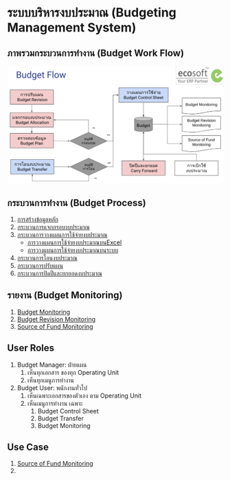 # ระบบบริหารงบประมาณ (Budgeting Management System)

## ภาพรวมกระบวนการทำงาน (Budget Work Flow)

![Budget work flow](img/budget_flow.png)

## กระบวนการทำงาน (Budget Process)

1. [การสร้างข้อมูลหลัก](1_budget/../0_master_data/master_data.md)
2. [กระบวนการแจกกรอบงบประมาณ](1_budget/../1_budget_allocation/allocation.md)
3. [กระบวนการวางแผนการใช้จ่ายงบประมาณ](1_budget/../2_phasing_plan/phasing_plan.md)
      - [การวางแผนการใช้จ่ายงบประมาณบนExcel](1_budget/../2_phasing_plan/phasing_plan_excel.md)
      - [การวางแผนการใช้จ่ายงบประมาณบนระบบ](1_budget/../2_phasing_plan/phasing_plan_manual.md)
4. [กระบวนการโอนงบประมาณ](1_budget/../3_budget_transfer/budget_transfer.md)
5. [กระบวนการปรับแผน](1_budget/../5_budget_revision/revision.md)
6. [กระบวนการปิดปีและยกยอดงบประมาณ](1_budget/../4_carry_forward/carry_forward.md)

## รายงาน (Budget Monitoring)

1. [Budget Monitoring](1_budget/../6_monitoring/1_budget_monitoring.md)
2. [Budget Revision Monitoring](1_budget/../6_monitoring/2_revision_monitoring.md)
3. [Source of Fund Monitoring](1_budget/../6_monitoring/3_sof_monitoring.md)

## User Roles

1. Budget Manager: ฝ่ายแผน
      1. เห็นทุกเอกสาร ของทุก Operating Unit
      2. เห็นทุกเมนูการทำงาน
2. Budget User: พนักงานทั่วไป
      1. เห็นเฉพาะเอกสารของตัวเอง ตาม Operating Unit
      2. เห็นเมนูการทำงาน เฉพาะ
         1. Budget Control Sheet
         2. Budget Transfer
         3. Budget Monitoring

## Use Case

1. [Source of Fund Monitoring](1_budget/../9_use_case/1_budget_transfer_not_allocation.md)
2. 